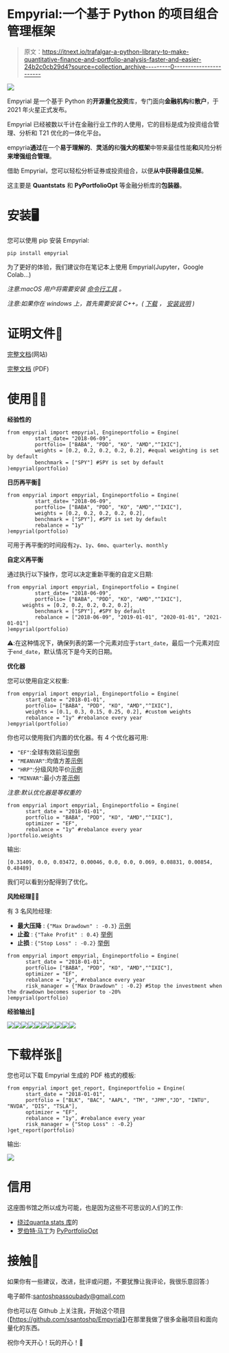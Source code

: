 # Empyrial:一个基于 Python 的项目组合管理框架

> 原文：<https://itnext.io/trafalgar-a-python-library-to-make-quantitative-finance-and-portfolio-analysis-faster-and-easier-24b2c0cb29d4?source=collection_archive---------0----------------------->

![](img/16197ac4e50a3794ab4c638bfecfe0e6.png)

Empyrial 是一个基于 Python 的**开源量化投资**库，专门面向**金融机构**和**散户**，于 2021 年火星正式发布。

Empyrial 已经被数以千计在金融行业工作的人使用，它的目标是成为投资组合管理、分析和 T21 优化的一体化平台。

empyria**通过**在一个**易于理解的**、**灵活的**和**强大的框架**中带来最佳性能**和**风险分析**来增强组合管理**。

借助 Empyrial，您可以轻松分析证券或投资组合，以便**从中获得最佳见解**。

这主要是 **Quantstats** 和 **PyPortfolioOpt** 等金融分析库的**包装器**。

# 安装🖥️

您可以使用 pip 安装 Empyrial:

```
pip install empyrial
```

为了更好的体验，我们建议你在笔记本上使用 Empyrial(Jupyter，Google Colab…)

*注意:macOS 用户将需要安装* [*命令行工具*](https://osxdaily.com/2014/02/12/install-command-line-tools-mac-os-x/) *。*

*注意:如果你在 windows 上，首先需要安装 C++。(* [*下载*](https://visualstudio.microsoft.com/thank-you-downloading-visual-studio/?sku=BuildTools&rel=16) *，* [*安装说明*](https://drive.google.com/file/d/0B4GsMXCRaSSIOWpYQkstajlYZ0tPVkNQSElmTWh1dXFaYkJr/view) *)*

# 证明文件📖

[完整文档](https://empyrial.gitbook.io/empyrial/)(网站)

[完整文档](https://github.com/ssantoshp/Empyrial/blob/main/empyrial_documentation.pdf) (PDF)

# 使用🏄‍♂️

**经验性的**

```
from empyrial import empyrial, Engineportfolio = Engine(    
         start_date= "2018-06-09", 
         portfolio= ["BABA", "PDD", "KO", "AMD","^IXIC"], 
         weights = [0.2, 0.2, 0.2, 0.2, 0.2], #equal weighting is set by default
         benchmark = ["SPY"] #SPY is set by default
)empyrial(portfolio)
```

**日历再平衡**📅

```
from empyrial import empyrial, Engineportfolio = Engine(    
         start_date= "2018-06-09", 
         portfolio= ["BABA", "PDD", "KO", "AMD","^IXIC"], 
         weights = [0.2, 0.2, 0.2, 0.2, 0.2], 
         benchmark = ["SPY"], #SPY is set by default
         rebalance = "1y"
)empyrial(portfolio)
```

可用于再平衡的时间段有`2y`、`1y`、`6mo`、`quarterly`、`monthly`

**自定义再平衡**

通过执行以下操作，您可以决定重新平衡的自定义日期:

```
from empyrial import empyrial, Engineportfolio = Engine(    
         start_date= "2018-06-09", 
         portfolio= ["BABA", "PDD", "KO", "AMD","^IXIC"], 
	 weights = [0.2, 0.2, 0.2, 0.2, 0.2],
         benchmark = ["SPY"], #SPY by default
         rebalance = ["2018-06-09", "2019-01-01", "2020-01-01", "2021-01-01"]
)empyrial(portfolio)
```

⚠️:在这种情况下，确保列表的第一个元素对应于`start_date`，最后一个元素对应于`end_date`，默认情况下是今天的日期。

**优化器**

您可以使用自定义权重:

```
from empyrial import empyrial, Engineportfolio = Engine(
      start_date = "2018-01-01",
      portfolio= ["BABA", "PDD", "KO", "AMD","^IXIC"], 
      weights = [0.1, 0.3, 0.15, 0.25, 0.2], #custom weights
      rebalance = "1y" #rebalance every year
)empyrial(portfolio)
```

你也可以使用我们内置的优化器。有 4 个优化器可用:

*   `"EF"`:全球有效前沿[举例](https://empyrial.gitbook.io/empyrial/optimization/global-efficient-frontier)
*   `"MEANVAR"`:均值方差[示例](https://empyrial.gitbook.io/empyrial/optimization/mean-variance)
*   `"HRP"`:分级风险平价[示例](https://empyrial.gitbook.io/empyrial/optimization/hierarchical-risk-parity)
*   `"MINVAR"`:最小方差[示例](https://empyrial.gitbook.io/empyrial/optimization/minimum-variance)

*注意:默认优化器是等权重的*

```
from empyrial import empyrial, Engineportfolio = Engine(
      start_date = "2018-01-01",
      portfolio = "BABA", "PDD", "KO", "AMD","^IXIC"],
      optimizer = "EF",
      rebalance = "1y" #rebalance every year
)portfolio.weights
```

输出:

```
[0.31409, 0.0, 0.03472, 0.00046, 0.0, 0.0, 0.069, 0.08831, 0.00854, 0.48489]
```

我们可以看到分配得到了优化。

**风险经理**👨‍💼

有 3 名风险经理:

*   **最大压降** : `{"Max Drawdown" : -0.3}` [示例](https://empyrial.gitbook.io/empyrial/risk-management/max-drawdown)
*   **止盈** : `{"Take Profit" : 0.4}` [举例](https://empyrial.gitbook.io/empyrial/risk-management/take-profit)
*   **止损** : `{"Stop Loss" : -0.2}` [举例](https://empyrial.gitbook.io/empyrial/risk-management/stop-loss)

```
from empyrial import empyrial, Engineportfolio = Engine(
      start_date = "2018-01-01",
      portfolio= ["BABA", "PDD", "KO", "AMD","^IXIC"], 
      optimizer = "EF",
      rebalance = "1y", #rebalance every year
      risk_manager = {"Max Drawdown" : -0.2} #Stop the investment when the drawdown becomes superior to -20%
)empyrial(portfolio)
```

**经验输出**🚀

![](img/f39931b2999fdb7619c1c4f22f80399b.png)![](img/937ce2437855cad2178284a3335be44d.png)![](img/409fc729217a39e806e1ed00a5778e19.png)![](img/639d4a20c07282d5cfccfcf22af020d1.png)![](img/e85f07b89cc73c9f6c2f58a12330f5cb.png)![](img/eea117f2bcc2c02fb0be394890f9f9db.png)![](img/ff8fca8429391bd0802256a2547ae08a.png)![](img/b6c0ddbcab9e96b7f2159aec18d385a8.png)![](img/9d57b34777918ca7de07e325120f89c0.png)![](img/7b13b2633e5591dbaa3492f70b34f628.png)

# 下载样张📁

您也可以下载 Empyrial 生成的 PDF 格式的模板:

```
from empyrial import get_report, Engineportfolio = Engine(
      start_date = "2018-01-01",
      portfolio = ["BLK", "BAC", "AAPL", "TM", "JPM","JD", "INTU", "NVDA", "DIS", "TSLA"],
      optimizer = "EF",
      rebalance = "1y", #rebalance every year
      risk_manager = {"Stop Loss" : -0.2}
)get_report(portfolio)
```

输出:

![](img/ab38cba74e6da634557cfbf90dc97095.png)

# 信用

这座图书馆之所以成为可能，也是因为这些不可思议的人们的工作:

*   [绕过](https://github.com/ranaroussi)[quanta stats 库](https://github.com/ranaroussi/quantstats)的
*   [罗伯特·马丁](https://github.com/robertmartin8)为 [PyPortfolioOpt](https://github.com/robertmartin8/PyPortfolioOpt)

# 接触🤙

如果你有一些建议，改进，批评或问题，不要犹豫让我评论，我很乐意回答:)

电子邮件:santoshpassoubady@gmail.com

你也可以在 Github 上关注我，开始这个项目(【https://github.com/ssantoshp/Empyrial】)在那里我做了很多金融项目和面向量化的东西。

祝你今天开心！玩的开心！🤗